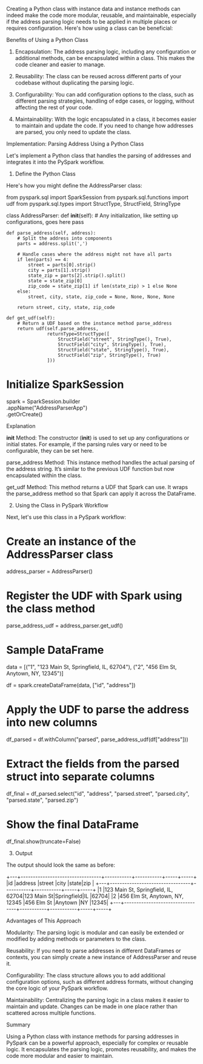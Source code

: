 Creating a Python class with instance data and instance methods can indeed make the code more modular, reusable, and maintainable, especially if the address parsing logic needs to be applied in multiple places or requires configuration. Here's how using a class can be beneficial:

Benefits of Using a Python Class

1. Encapsulation: The address parsing logic, including any configuration or additional methods, can be encapsulated within a class. This makes the code cleaner and easier to manage.


2. Reusability: The class can be reused across different parts of your codebase without duplicating the parsing logic.


3. Configurability: You can add configuration options to the class, such as different parsing strategies, handling of edge cases, or logging, without affecting the rest of your code.


4. Maintainability: With the logic encapsulated in a class, it becomes easier to maintain and update the code. If you need to change how addresses are parsed, you only need to update the class.



Implementation: Parsing Address Using a Python Class

Let's implement a Python class that handles the parsing of addresses and integrates it into the PySpark workflow.

1. Define the Python Class

Here's how you might define the AddressParser class:

from pyspark.sql import SparkSession
from pyspark.sql.functions import udf
from pyspark.sql.types import StructType, StructField, StringType

class AddressParser:
    def __init__(self):
        # Any initialization, like setting up configurations, goes here
        pass
    
    def parse_address(self, address):
        # Split the address into components
        parts = address.split(',')
        
        # Handle cases where the address might not have all parts
        if len(parts) == 4:
            street = parts[0].strip()
            city = parts[1].strip()
            state_zip = parts[2].strip().split()
            state = state_zip[0]
            zip_code = state_zip[1] if len(state_zip) > 1 else None
        else:
            street, city, state, zip_code = None, None, None, None
        
        return street, city, state, zip_code
    
    def get_udf(self):
        # Return a UDF based on the instance method parse_address
        return udf(self.parse_address, 
                   returnType=StructType([
                       StructField("street", StringType(), True),
                       StructField("city", StringType(), True),
                       StructField("state", StringType(), True),
                       StructField("zip", StringType(), True)
                   ]))

# Initialize SparkSession
spark = SparkSession.builder \
    .appName("AddressParserApp") \
    .getOrCreate()

Explanation

__init__ Method: The constructor (__init__) is used to set up any configurations or initial states. For example, if the parsing rules vary or need to be configurable, they can be set here.

parse_address Method: This instance method handles the actual parsing of the address string. It’s similar to the previous UDF function but now encapsulated within the class.

get_udf Method: This method returns a UDF that Spark can use. It wraps the parse_address method so that Spark can apply it across the DataFrame.


2. Using the Class in PySpark Workflow

Next, let's use this class in a PySpark workflow:

# Create an instance of the AddressParser class
address_parser = AddressParser()

# Register the UDF with Spark using the class method
parse_address_udf = address_parser.get_udf()

# Sample DataFrame
data = [("1", "123 Main St, Springfield, IL, 62704"),
        ("2", "456 Elm St, Anytown, NY, 12345")]

df = spark.createDataFrame(data, ["id", "address"])

# Apply the UDF to parse the address into new columns
df_parsed = df.withColumn("parsed", parse_address_udf(df["address"]))

# Extract the fields from the parsed struct into separate columns
df_final = df_parsed.select("id", "address", 
                            "parsed.street", 
                            "parsed.city", 
                            "parsed.state", 
                            "parsed.zip")

# Show the final DataFrame
df_final.show(truncate=False)

3. Output

The output should look the same as before:

+---+---------------------------------+-----------+-----------+-----+-----+
|id |address                          |street     |city       |state|zip  |
+---+---------------------------------+-----------+-----------+-----+-----+
|1  |123 Main St, Springfield, IL, 62704|123 Main St|Springfield|IL   |62704|
|2  |456 Elm St, Anytown, NY, 12345   |456 Elm St |Anytown    |NY   |12345|
+---+---------------------------------+-----------+-----------+-----+-----+

Advantages of This Approach

Modularity: The parsing logic is modular and can easily be extended or modified by adding methods or parameters to the class.

Reusability: If you need to parse addresses in different DataFrames or contexts, you can simply create a new instance of AddressParser and reuse it.

Configurability: The class structure allows you to add additional configuration options, such as different address formats, without changing the core logic of your PySpark workflow.

Maintainability: Centralizing the parsing logic in a class makes it easier to maintain and update. Changes can be made in one place rather than scattered across multiple functions.


Summary

Using a Python class with instance methods for parsing addresses in PySpark can be a powerful approach, especially for complex or reusable logic. It encapsulates the parsing logic, promotes reusability, and makes the code more modular and easier to maintain.

